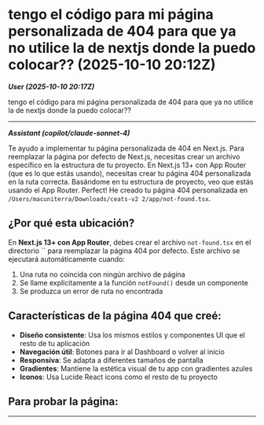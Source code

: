 <!-- Generated by SpecStory -->

<!-- vscode Session 7a740318-bab6-4e1e-99db-f5152bb59e5f (2025-10-10 20:12Z) -->

# tengo el código para mi página personalizada de 404 para que ya no utilice la de nextjs donde la puedo colocar?? (2025-10-10 20:12Z)

_**User (2025-10-10 20:17Z)**_

tengo el código para mi página personalizada de 404 para que ya no utilice la de nextjs donde la puedo colocar??

---

_**Assistant (copilot/claude-sonnet-4)**_

Te ayudo a implementar tu página personalizada de 404 en Next.js. Para reemplazar la página por defecto de Next.js, necesitas crear un archivo específico en la estructura de tu proyecto. En Next.js 13+ con App Router (que es lo que estás usando), necesitas crear tu página 404 personalizada en la ruta correcta. Basándome en tu estructura de proyecto, veo que estás usando el App Router. Perfect! He creado tu página 404 personalizada en `/Users/macuniterra/Downloads/ceats-v2 2/app/not-found.tsx`.

## ¿Por qué esta ubicación?

En **Next.js 13+ con App Router**, debes crear el archivo `not-found.tsx` en el directorio `` para reemplazar la página 404 por defecto. Este archivo se ejecutará automáticamente cuando:

1. Una ruta no coincida con ningún archivo de página
2. Se llame explícitamente a la función `notFound()` desde un componente
3. Se produzca un error de ruta no encontrada

## Características de la página 404 que creé:

- **Diseño consistente**: Usa los mismos estilos y componentes UI que el resto de tu aplicación
- **Navegación útil**: Botones para ir al Dashboard o volver al inicio
- **Responsiva**: Se adapta a diferentes tamaños de pantalla
- **Gradientes**: Mantiene la estética visual de tu app con gradientes azules
- **Iconos**: Usa Lucide React icons como el resto de tu proyecto

## Para probar la página: 

---

